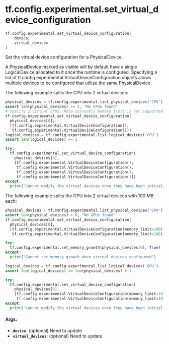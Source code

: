 <div itemscope itemtype="http://developers.google.com/ReferenceObject">
<meta itemprop="name" content="tf.config.experimental.set_virtual_device_configuration" />
<meta itemprop="path" content="Stable" />
</div>

# tf.config.experimental.set_virtual_device_configuration

``` python
tf.config.experimental.set_virtual_device_configuration(
    device,
    virtual_devices
)
```

Set the virtual device configuration for a PhysicalDevice.

A PhysicalDevice marked as visible will by default have a single LogicalDevice
allocated to it once the runtime is configured. Specifying a list of
tf.config.experimental.VirtualDeviceConfiguration objects allows multiple
devices to be configured that utilize the same PhysicalDevice.

The following example splits the CPU into 2 virtual devices:

```python
physical_devices = tf.config.experimental.list_physical_devices('CPU')
assert len(physical_devices) == 1, "No CPUs found"
# Specify 2 virtual CPUs. Note currently memory limit is not supported.
tf.config.experimental.set_virtual_device_configuration(
  physical_devices[0],
  [tf.config.experimental.VirtualDeviceConfiguration(),
   tf.config.experimental.VirtualDeviceConfiguration()])
logical_devices = tf.config.experimental.list_logical_devices('CPU')
assert len(logical_devices) == 2

try:
  tf.config.experimental.set_virtual_device_configuration(
    physical_devices[0],
    [tf.config.experimental.VirtualDeviceConfiguration(),
     tf.config.experimental.VirtualDeviceConfiguration(),
     tf.config.experimental.VirtualDeviceConfiguration(),
     tf.config.experimental.VirtualDeviceConfiguration()])
except:
  print('Cannot modify the virtual devices once they have been initialized.')
```

The following example splits the GPU into 2 virtual devices with 100 MB each:

```python
physical_devices = tf.config.experimental.list_physical_devices('GPU')
assert len(physical_devices) > 0, "No GPUs found"
tf.config.experimental.set_virtual_device_configuration(
  physical_devices[0],
  [tf.config.experimental.VirtualDeviceConfiguration(memory_limit=100),
   tf.config.experimental.VirtualDeviceConfiguration(memory_limit=100)])

try:
  tf.config.experimental.set_memory_growth(physical_devices[0], True)
except:
  print('Cannot set memory growth when virtual devices configured')

logical_devices = tf.config.experimental.list_logical_devices('GPU')
assert len(logical_devices) == len(physical_devices) + 1

try:
  tf.config.experimental.set_virtual_device_configuration(
    physical_devices[0],
    [tf.config.experimental.VirtualDeviceConfiguration(memory_limit=10),
     tf.config.experimental.VirtualDeviceConfiguration(memory_limit=10)])
except:
  print('Cannot modify the virtual devices once they have been initialized.')
```

#### Args:

* <b>`device`</b>: (optional) Need to update
* <b>`virtual_devices`</b>: (optional) Need to update
